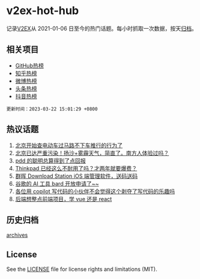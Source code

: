 # v2ex-hot-hub

 记录[V2EX](https://www.v2ex.com/)从 2021-01-06 日至今的热门话题。每小时抓取一次数据，按天[归档](archives)。
 
 ## 相关项目

- [GitHub热榜](https://github.com/it985/github-hot-hub)
- [知乎热榜](https://github.com/it985/zhihu-hot-hub)
- [微博热榜](https://github.com/it985/weibo-hot-hub)
- [头条热榜](https://github.com/it985/toutiao-hot-hub)
- [抖音热榜](https://github.com/it985/douyin-hot-hub)


 `更新时间：2023-03-22 15:01:29 +0800`

## 热议话题

1. [北京开始查电动车过马路不下车推行的行为了](https://www.v2ex.com/t/926079)
1. [北京已达严重污染！扬沙+雾霾天气，简直了。南方人体验过吗？](https://www.v2ex.com/t/926060)
1. [pdd 的聪明总算得到了点回报](https://www.v2ex.com/t/925860)
1. [Thinkpad 已经这么不耐用了吗？才两年就要爆费？](https://www.v2ex.com/t/926050)
1. [群晖 Download Station iOS 端管理软件，送码送码](https://www.v2ex.com/t/926004)
1. [谷歌的 AI 工具 bard 开放申请了~~](https://www.v2ex.com/t/926020)
1. [各位用 copilot 写代码的小伙伴不会觉得这个剥夺了写代码的乐趣吗](https://www.v2ex.com/t/926065)
1. [后端想整点前端项目，学 vue 还是 react](https://www.v2ex.com/t/926133)

## 历史归档

[archives](archives)

## License

See the [LICENSE](LICENSE) file for license rights and limitations (MIT).
